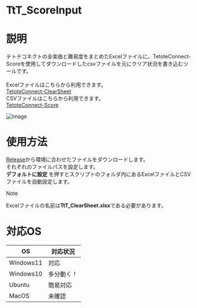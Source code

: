 # TtT_ScoreInput
# 説明
テトテコネクトの全楽曲と難易度をまとめたExcelファイルに、TetoteConnect-Scoreを使用してダウンロードしたcsvファイルを元にクリア状況を書き込むツールです。<br>
<br>
Excelファイルはこちらから利用できます。<br>
[TetoteConnect-ClearSheet](https://github.com/neco0814/TetoteConnect-ClearSheet)<br>
CSVファイルはこちらから利用できます。<br>
[TetoteConnect-Score](https://github.com/3-show/TetoteConnect-Score)<br>

![image](https://github.com/user-attachments/assets/b2385a2c-a2f1-4b67-828b-dacd442af340)


# 使用方法
[Release](https://github.com/ryuya0124/TtT_ScoreInput/releases)から環境に合わせたファイルをダウンロードします。<br>
それぞれのファイルパスを設定します。<br>
**デフォルトに設定** を押すとスクリプトのフォルダ内にあるExcelファイルとCSVファイルを自動設定します。<br>
> [!NOTE] 
> Excelファイルの名前は**TtT_ClearSheet.xlsx**である必要があります。<br>

# 対応OS
| OS | 対応状況 |
----|----
| Windows11 | 対応 |
| Windows10 | 多分動く！ |
| Ubuntu | 簡易対応 |
| MacOS | 未確認 |
